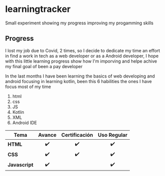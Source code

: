 # learningtracker
Small experiment showing my progress improving my progamming skills

## Progress
I lost my job due to Covid, 2 times, so I decide to dedicate my time an effort in find a work in tech as a web developer or as a Android developer, I hope with this little learning progress show how I'm imporving and helpe achive my final goal of been a pay developer

In the last months I have been learning the basics of web developing and android focusing in learning kotlin, been this 6 habilities the ones I have focus most of my time

1. html
2. css
3. JS
4. Kotlin
5. XML
6. Android IDE

| Tema   | Avance      | Certificación | Uso Regular|
|--------|:-----------:|:-------------:|:----------:|
|**HTML**| :heavy_check_mark:|:heavy_check_mark:  |:heavy_check_mark:|
|**CSS**|:heavy_check_mark:|:heavy_check_mark:  |:heavy_check_mark: |
|**Javascript**|:heavy_check_mark:| |:heavy_check_mark:|

